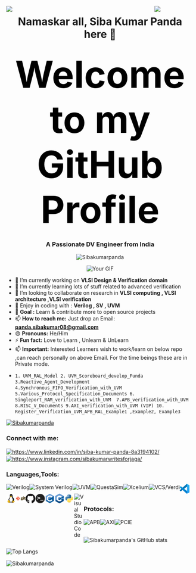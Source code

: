 <img align="left" src="https://user-images.githubusercontent.com/65187002/144930161-2f783401-8d27-4fdf-a2f7-cc0ba32f1f1f.gif" width="21%" style="display:inline;"><img align="right" src="https://user-images.githubusercontent.com/65187002/144930161-2f783401-8d27-4fdf-a2f7-cc0ba32f1f1f.gif" width="21%" style="display:inline;">
<h1 align="center">Namaskar all, Siba Kumar Panda here 👋 </h1>

<p align="center" style="margin: 30px 8px 15px; color: black; font-size: 100px; font-weight: bold;">
  Welcome to my GitHub Profile
</p>

<h3 align="center">A Passionate DV Engineer from India</h3>

<p align="center"> <img src="https://komarev.com/ghpvc/?username=Sibakumarpanda&label=Profileviews&color=brightgreen&style=flat" alt="Sibakumarpanda" width="150" /> 
</p>

<div align="center">
  <img src="https://user-images.githubusercontent.com/74038190/229223263-cf2e4b07-2615-4f87-9c38-e37600f8381a.gif" alt="Your GIF" width="300">
</div>

- 🔭 I’m currently working on **VLSI Design & Verification domain**
- 🌱 I’m currently learning lots of stuff related to advanced verification
- 👯 I’m looking to collaborate on research in **VLSI computing , VLSI architecture ,VLSI verification**
- 🤔 Enjoy in coding with : **Verilog , SV , UVM**
- 💬 **Goal :** Learn & contribute more to open source projects
- 📫 **How to reach me:** Just drop an Email: **panda.sibakumar08@gmail.com**
- 😄 **Pronouns:** He/Him
- ⚡ **Fun fact:** Love to Learn , Unlearn & UnLearn
- 📫 **Important:** Interested Learners wish to work/learn on below repo ,can reach personally on above Email. For the time beings these are in Private mode.
-     1. UVM_RAL_Model 2. UVM_Scoreboard_develop_Funda 3.Reactive_Agent_Development 4.Synchronous_FIFO_Verification_with_UVM  5.Various_Protocol_Specification_Documents 6. Singleport_RAM_verification_with_UVM  7.APB_verification_with_UVM  8.RISC_V_Documents 9.AXI_verification_with_UVM (VIP) 10. Register_Verification_UVM_APB_RAL_Example1 ,Example2, Example3
  
[![Sibakumarpanda](https://github-readme-activity-graph.vercel.app/graph?username=Sibakumarpanda&theme=react)](https://github.com/ashutosh00710/github-readme-activity-graph)

<h3 align="left">Connect with me:</h3>

<p align="left">
<a href="https://www.linkedin.com/in/siba-kumar-panda-8a3194102/" target="blank"><img align="center" src="https://raw.githubusercontent.com/rahuldkjain/github-profile-readme-generator/master/src/images/icons/Social/linked-in-alt.svg" alt="https://www.linkedin.com/in/siba-kumar-panda-8a3194102/" height="30" width="40" /></a>
<a href="https://www.instagram.com/sibakumarwritesforjaga/" target="blank"><img align="center" src="https://raw.githubusercontent.com/rahuldkjain/github-profile-readme-generator/master/src/images/icons/Social/instagram.svg" alt="https://www.instagram.com/sibakumarwritesforjaga/" height="30" width="40" /></a> 

<h3 align="left">Languages,Tools:</h3>
<p align="left"> 

<img align="left" alt="Verilog" height="26px" src="https://img.shields.io/badge/%20Verilog-%20-deeppink" />
<img align="left" alt="System Verilog" height="26px" src="https://img.shields.io/badge/%20System Verilog-%20-deeppink" />
<img align="left" alt="UVM" height="26px" src="https://img.shields.io/badge/%20UVM-%20-deeppink" />
<img align="left" alt="QuestaSim" height="26px" src="https://img.shields.io/badge/%20QuestaSim-%20-limegreen" />
<img align="left" alt="Xcelium" height="26px" src="https://img.shields.io/badge/%20Xcelium-%20-limegreen" />
<img align="left" alt="VCS/Verdi" height="26px" src="https://img.shields.io/badge/%20VCS/Verdi-%20-limegreen" />
<img align="left" alt="Visual Studio Code" width="26px" src="https://raw.githubusercontent.com/github/explore/80688e429a7d4ef2fca1e82350fe8e3517d3494d/topics/visual-studio-code/visual-studio-code.png" />
<img align="left" alt="Linux" width="26px" src="https://raw.githubusercontent.com/github/explore/80688e429a7d4ef2fca1e82350fe8e3517d3494d/topics/linux/linux.png" />
<img align="left" alt="Git" width="26px" src="https://raw.githubusercontent.com/github/explore/80688e429a7d4ef2fca1e82350fe8e3517d3494d/topics/git/git.png" />
<img align="left" alt="GitHub" width="26px" src="https://raw.githubusercontent.com/github/explore/78df643247d429f6cc873026c0622819ad797942/topics/github/github.png" />
<img align="left" alt="Terminal" width="26px" src="https://raw.githubusercontent.com/github/explore/80688e429a7d4ef2fca1e82350fe8e3517d3494d/topics/terminal/terminal.png" /> 
<img align="left" alt="Visual Studio Code" width="26px" src="https://raw.githubusercontent.com/devicons/devicon/master/icons/c/c-original.svg" />
<img align="left" alt="Visual Studio Code" width="26px" src="https://raw.githubusercontent.com/devicons/devicon/master/icons/cplusplus/cplusplus-original.svg" />
<img align="left" alt="Visual Studio Code" width="26px" src="https://raw.githubusercontent.com/devicons/devicon/master/icons/python/python-original.svg" />
<img align="left" alt="Visual Studio Code" width="26px" src="https://api.iconify.design/logos-perl.svg" />
<br />
<br />

<h3 align="left">Protocols:</h3>
<p align="left"> 
<img align="left" alt="APB" height="26px" src="https://img.shields.io/badge/%20APB-%20-orangered" />
<img align="left" alt="AXI" height="26px" src="https://img.shields.io/badge/%20AXI-%20-orangered" />  
<img align="left" alt="PCIE" height="26px" src="https://img.shields.io/badge/%20PCIE-%20-orangered" />
<br />
<br />

![Sibakumarpanda's GitHub stats](https://github-readme-stats.vercel.app/api?username=Sibakumarpanda&hide_border=true&show_icons=true)

![Top Langs](https://github-readme-stats.vercel.app/api/top-langs/?username=Sibakumarpanda&layout=compact&hide_border=true&count_private=true)

<p><img align="center" src="https://github-readme-streak-stats.herokuapp.com/?user=Sibakumarpanda&" alt="Sibakumarpanda" /></p>



